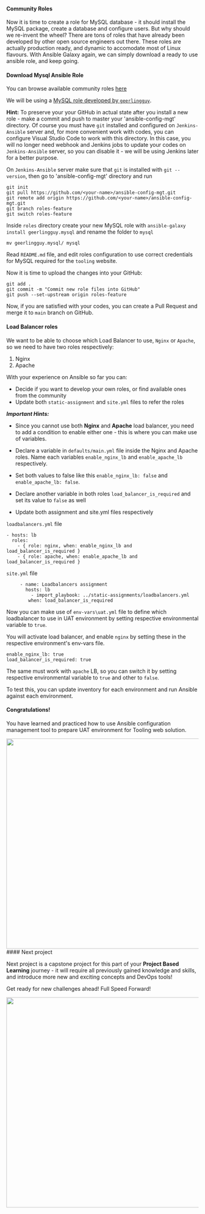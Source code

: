 #### Community Roles

Now it is time to create a role for MySQL database - it should install the MySQL package, create a database and configure users. But why should we re-invent the wheel? There are tons of roles that have already been developed by other open source engineers out there. These roles are actually production ready, and dynamic to accomodate most of Linux flavours. With Ansible Galaxy again, we can simply download a ready to use ansible role, and keep going.

#### Download Mysql Ansible Role 

You can browse available community roles [here](https://galaxy.ansible.com/home)

We will be using a [MySQL role developed by `geerlingguy`](https://galaxy.ansible.com/geerlingguy/mysql). 

**Hint:** To preserve your your GitHub in actual state after you install a new role - make a commit and push to master your 'ansible-config-mgt' directory. Of course you must have `git` installed and configured on `Jenkins-Ansible` server and, for more convenient work with codes, you can configure Visual Studio Code to work with this directory. In this case, you will no longer need webhook and Jenkins jobs to update your codes on `Jenkins-Ansible` server, so you can disable it - we will be using Jenkins later for a better purpose.

On `Jenkins-Ansible` server make sure that `git` is installed with `git --version`, then go to 'ansible-config-mgt' directory and run

```
git init
git pull https://github.com/<your-name>/ansible-config-mgt.git
git remote add origin https://github.com/<your-name>/ansible-config-mgt.git
git branch roles-feature
git switch roles-feature
```

Inside `roles` directory create your new MySQL role with `ansible-galaxy install geerlingguy.mysql` and rename the folder to `mysql`

```
mv geerlingguy.mysql/ mysql
```

Read `README.md` file, and edit roles configuration to use correct credentials for MySQL required for the `tooling` website. 

Now it is time to upload the changes into your GitHub:

```
git add .
git commit -m "Commit new role files into GitHub"
git push --set-upstream origin roles-feature
```

Now, if you are satisfied with your codes, you can create a Pull Request and merge it to `main` branch on GitHub.

#### Load Balancer roles

We want to be able to choose which Load Balancer to use, `Nginx` or `Apache`, so we need to have two roles respectively:

1. Nginx
2. Apache 

With your experience on Ansible so far you can: 

- Decide if you want to develop your own roles, or find available ones from the community
- Update both `static-assignment` and `site.yml` files to refer the roles


***Important Hints:***

- Since you cannot use both **Nginx** and **Apache** load balancer, you need to add a condition to enable either one - this is where you can make use of variables.

- Declare a variable in `defaults/main.yml` file inside the Nginx and Apache roles. Name each variables `enable_nginx_lb` and `enable_apache_lb` respectively. 
- Set both values to false like this `enable_nginx_lb: false` and `enable_apache_lb: false`.
- Declare another variable in both roles `load_balancer_is_required` and set its value to `false` as well
- Update both assignment and site.yml files respectively

`loadbalancers.yml` file
```
- hosts: lb
  roles:
    - { role: nginx, when: enable_nginx_lb and load_balancer_is_required }
    - { role: apache, when: enable_apache_lb and load_balancer_is_required }
```

`site.yml` file
```
     - name: Loadbalancers assignment
       hosts: lb
         - import_playbook: ../static-assignments/loadbalancers.yml
        when: load_balancer_is_required 
```

Now you can make use of `env-vars\uat.yml` file to define which loadbalancer to use in UAT environment by setting respective environmental variable to `true`.

You will activate load balancer, and enable `nginx` by setting these in the respective environment's env-vars file. 

```
enable_nginx_lb: true
load_balancer_is_required: true
```

The same must work with `apache` LB, so you can switch it by setting respective environmental variable to `true` and other to `false`.

To test this, you can update inventory for each environment and run Ansible against each environment. 

#### Congratulations! 

You have learned and practiced how to use Ansible configuration management tool to prepare UAT environment for Tooling web solution.

<img src="https://darey-io-nonprod-pbl-projects.s3.eu-west-2.amazonaws.com/project13/great_job13.png" width="936px" height="550px">
#### Next project

Next project is a capstone project for this part of your **Project Based Learning** journey - it will require all previously gained knowledge and skills, and introduce more new and exciting concepts and DevOps tools! 

Get ready for new challenges ahead! Full Speed Forward!

<img src="https://darey-io-nonprod-pbl-projects.s3.eu-west-2.amazonaws.com/project13/full-throttle-closeup_13.jpg" width="936px" height="550px">